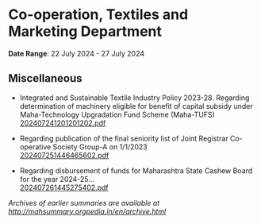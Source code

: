 # Co-operation, Textiles and Marketing Department

**Date Range**: 22 July 2024 - 27 July 2024


## Miscellaneous
- Integrated and Sustainable Textile Industry Policy 2023-28. Regarding determination of machinery eligible for benefit of capital subsidy under Maha-Technology Upgradation Fund Scheme (Maha-TUFS)\
  [202407241201201202.pdf](https://gr.maharashtra.gov.in/Site/Upload/Government%20Resolutions/English/202407241201201202.pdf)

- Regarding publication of the final seniority list of Joint Registrar Co-operative Society Group-A on 1/1/2023\
  [202407251446465602.pdf](https://gr.maharashtra.gov.in/Site/Upload/Government%20Resolutions/English/202407251446465602.pdf)

- Regarding disbursement of funds for Maharashtra State Cashew Board for the year 2024-25...\
  [202407261445275402.pdf](https://gr.maharashtra.gov.in/Site/Upload/Government%20Resolutions/English/202407261445275402.pdf)


*Archives of earlier summaries are available at http://mahsummary.orgpedia.in/en/archive.html*